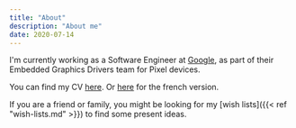 ```yaml
---
title: "About"
description: "About me"
date: 2020-07-14
---
```


I'm currently working as a Software Engineer at [Google][google], as part
of their Embedded Graphics Drivers team for Pixel devices.

[google]: https://www.linkedin.com/company/google/mycompany/verification/

You can find my CV [here](https://cv.belanyi.fr/en.pdf). Or
[here](https://cv.belanyi.fr/fr.pdf) for the french version.

If you are a friend or family, you might be looking for my [wish
lists]({{< ref "wish-lists.md" >}}) to find some present ideas.
